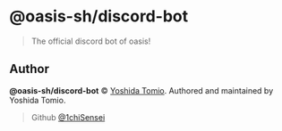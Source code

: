 # @oasis-sh/discord-bot

> The official discord bot of oasis!

## Author

**@oasis-sh/discord-bot** © [Yoshida Tomio](https://github.com/1chiSensei).
Authored and maintained by Yoshida Tomio.

> Github [@1chiSensei](https://github.com/1chiSensei)
